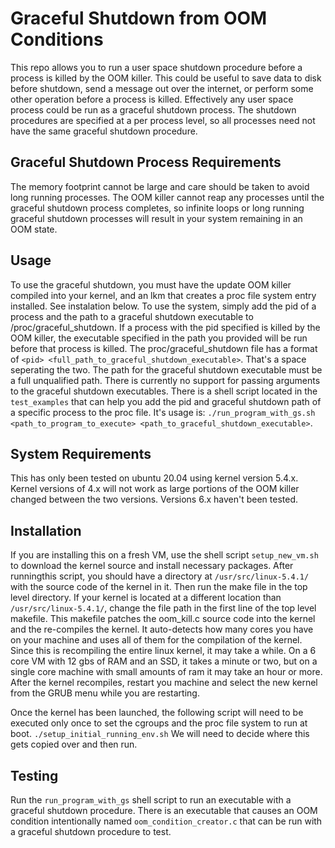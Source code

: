 # Graceful Shutdown from OOM Conditions
This repo allows you to run a user space shutdown procedure before a process is killed by the OOM killer. This could be useful to save data to disk before shutdown, send a message out over the internet, or perform some other operation before a process is killed. Effectively any user space process could be run as a graceful shutdown process. The shutdown procedures are specified at a per process level, so all processes need not have the same graceful shutdown procedure.

## Graceful Shutdown Process Requirements 
The memory footprint cannot be large and care should be taken to avoid long running processes. The OOM killer cannot reap any processes until the graceful shutdown process completes, so infinite loops or long running graceful shutdown processes will result in your system remaining in an OOM state.

## Usage
To use the graceful shutdown, you must have the update OOM killer compiled into your kernel, and an lkm that creates a proc file system entry installed. See instalation below. To use the system, simply add the pid of a process and the path to a graceful shutdown executable to /proc/graceful_shutdown. If a process with the pid specified is killed by the OOM killer, the executable specified in the path you provided will be run before that process is killed. The proc/graceful_shutdown file has a format of ```<pid> <full_path_to_graceful_shutdown_executable>```. That's a space seperating the two. The path for the graceful shutdown executable must be a full unqualified path. There is currently no support for passing arguments to the graceful shutdown executables. There is a shell script located in the ```test_examples``` that can help you add the pid and graceful shutdown path of a specific process to the proc file. It's usage is: ```./run_program_with_gs.sh <path_to_program_to_execute> <path_to_graceful_shutdown_executable>```.

## System Requirements
This has only been tested on ubuntu 20.04 using kernel version 5.4.x. Kernel versions of 4.x will not work as large portions of the OOM killer changed between the two versions. Versions 6.x haven't been tested.

## Installation
If you are installing this on a fresh VM, use the shell script ```setup_new_vm.sh``` to download the kernel source and install necessary packages. After runningthis script, you should have a directory at ```/usr/src/linux-5.4.1/``` with the source code of the kernel in it. Then run the make file in the top level directory. If your kernel is located at a different location than ```/usr/src/linux-5.4.1/```, change the file path in the first line of the top level makefile. This makefile patches the oom_kill.c source code into the kernel and the re-compiles the kernel. It auto-detects how many cores you have on your machine and uses all of them for the compilation of the kernel. Since this is recompiling the entire linux kernel, it may take a while. On a 6 core VM with 12 gbs of RAM and an SSD, it takes a minute or two, but on a single core machine with small amounts of ram it may take an hour or more. After the kernel recompiles, restart you machine and select the new kernel from the GRUB menu while you are restarting.

Once the kernel has been launched, the following script will need to be executed only once to set the cgroups and the proc file system to run at boot.
```./setup_initial_running_env.sh```
We will need to decide where this gets copied over and then run.

## Testing
Run the ```run_program_with_gs``` shell script to run an executable with a graceful shutdown procedure. There is an executable that causes an OOM condition intentionally named ```oom_condition_creator.c``` that can be run with a graceful shutdown procedure to test.
